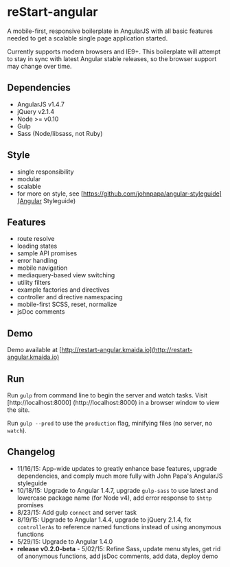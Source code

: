 reStart-angular
==========

A mobile-first, responsive boilerplate in AngularJS with all basic features needed to get a scalable single page application started.

Currently supports modern browsers and IE9+. This boilerplate will attempt to stay in sync with latest Angular stable 
releases, so the browser support may change over time.

## Dependencies
 
* AngularJS v1.4.7
* jQuery v2.1.4
* Node >= v0.10 
* Gulp 
* Sass (Node/libsass, not Ruby)

## Style

* single responsibility 
* modular 
* scalable
* for more on style, see [https://github.com/johnpapa/angular-styleguide](Angular Styleguide)

## Features

* route resolve
* loading states
* sample API promises
* error handling
* mobile navigation
* mediaquery-based view switching
* utility filters
* example factories and directives 
* controller and directive namespacing
* mobile-first SCSS, reset, normalize
* jsDoc comments

## Demo

Demo available at [http://restart-angular.kmaida.io](http://restart-angular.kmaida.io)

## Run

Run `gulp` from command line to begin the server and watch tasks. Visit [http://localhost:8000]
(http://localhost:8000) in a browser window to view the site.

Run `gulp --prod` to use the `production` flag, minifying files (no server, no `watch`).

## Changelog

* 11/16/15: App-wide updates to greatly enhance base features, upgrade dependencies, and comply much more fully with John Papa's AngularJS styleguide
* 10/18/15: Upgrade to Angular 1.4.7, upgrade `gulp-sass` to use latest and lowercase package name (for Node v4), add
 error response to `$http` promises
* 8/23/15: Add gulp `connect` and server task
* 8/19/15: Upgrade to Angular 1.4.4, upgrade to jQuery 2.1.4, fix `controllerAs` to reference named functions instead of using anonymous functions
* 5/29/15: Upgrade to Angular 1.4.0
* **release v0.2.0-beta** - 5/02/15: Refine Sass, update menu styles, get rid of anonymous functions, add jsDoc 
comments, add data, deploy demo